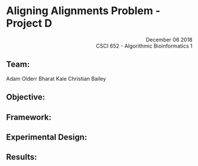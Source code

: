 
# Aligning Alignments Problem - Project D
<div style="text-align: right"> December 06 2018 </div>
<div style="text-align: right"> CSCI 652 - Algorithmic Bioinformatics 1 </div>

## Team:
Adam Olderr
Bharat Kale
Christian Bailey

## Objective:

## Framework:

## Experimental Design:

## Results:
